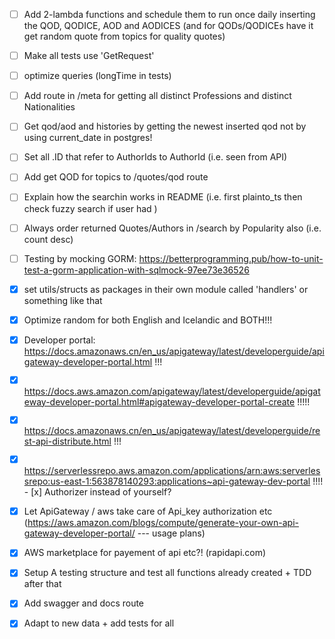 - [ ] Add 2-lambda functions and schedule them to run once daily inserting the QOD, QODICE, AOD and AODICES (and for QODs/QODICEs have it get random quote from topics for quality quotes)
- [ ] Make all tests use 'GetRequest'
- [ ] optimize queries (longTime in tests)
- [ ] Add route in /meta for getting all distinct Professions and distinct Nationalities
- [ ] Get qod/aod and histories by getting the newest inserted qod not by using current_date in postgres!
- [ ] Set all .ID that refer to AuthorIds to AuthorId (i.e. seen from API)
- [ ] Add get QOD for topics to /quotes/qod route

- [ ] Explain how the searchin works in README (i.e. first plainto_ts then check fuzzy search if user had )
- [ ] Always order returned Quotes/Authors in /search by Popularity also (i.e. count desc)
- [ ] Testing by mocking GORM: https://betterprogramming.pub/how-to-unit-test-a-gorm-application-with-sqlmock-97ee73e36526 


- [x] set utils/structs as packages in their own module called 'handlers' or something like that
- [x] Optimize random for both English and Icelandic and BOTH!!!
- [x] Developer portal: https://docs.amazonaws.cn/en_us/apigateway/latest/developerguide/apigateway-developer-portal.html !!!
- [x] https://docs.aws.amazon.com/apigateway/latest/developerguide/apigateway-developer-portal.html#apigateway-developer-portal-create !!!!!
- [x] https://docs.amazonaws.cn/en_us/apigateway/latest/developerguide/rest-api-distribute.html !!!
- [x] https://serverlessrepo.aws.amazon.com/applications/arn:aws:serverlessrepo:us-east-1:563878140293:applications~api-gateway-dev-portal !!!! 
- [x] Authorizer instead of yourself?
- [x] Let ApiGateway / aws take care of Api_key authorization etc (https://aws.amazon.com/blogs/compute/generate-your-own-api-gateway-developer-portal/ --- usage plans)
- [x] AWS marketplace for payement of api etc?! (rapidapi.com)
- [x] Setup A testing structure and test all functions already created + TDD after that
- [x] Add swagger and docs route
- [x] Adapt to new data + add tests for all
